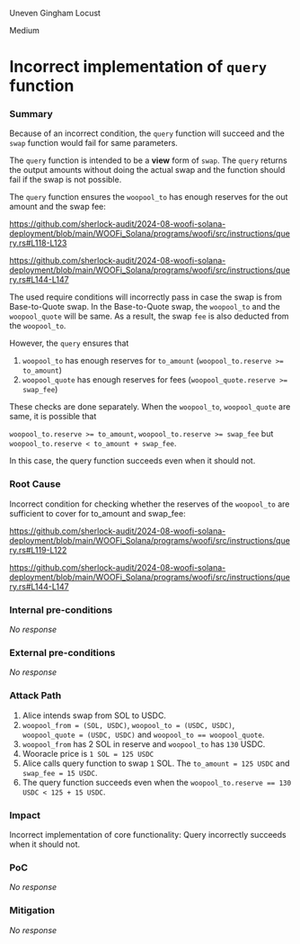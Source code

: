 Uneven Gingham Locust

Medium

# Incorrect implementation of `query` function

### Summary

Because of an incorrect condition, the `query` function will succeed and the `swap` function would fail for same parameters.

The `query` function is intended to be a **view** form of  `swap`. The `query` returns the output amounts without doing the actual swap and the function should fail if the swap is not possible.

The `query` function ensures the `woopool_to` has enough reserves for the out amount and the swap fee:

https://github.com/sherlock-audit/2024-08-woofi-solana-deployment/blob/main/WOOFi_Solana/programs/woofi/src/instructions/query.rs#L118-L123

https://github.com/sherlock-audit/2024-08-woofi-solana-deployment/blob/main/WOOFi_Solana/programs/woofi/src/instructions/query.rs#L144-L147

The used require conditions will incorrectly pass in case the swap is from Base-to-Quote swap. In the Base-to-Quote swap, the `woopool_to` and the `woopool_quote` will be same. As a result, the swap `fee` is also deducted from the `woopool_to`.

However, the `query` ensures that 
1. `woopool_to` has enough reserves for `to_amount` (`woopool_to.reserve >= to_amount`)
2. `woopool_quote` has enough reserves for fees (`woopool_quote.reserve >= swap_fee`)

These checks are done separately. When the `woopool_to`, `woopool_quote` are same, it is possible that

`woopool_to.reserve >= to_amount`,  `woopool_to.reserve >= swap_fee` but `woopool_to.reserve < to_amount + swap_fee`.

In this case, the query function succeeds even when it should not.

### Root Cause

Incorrect condition for checking whether the reserves of the `woopool_to` are sufficient to cover for to_amount and swap_fee:

https://github.com/sherlock-audit/2024-08-woofi-solana-deployment/blob/main/WOOFi_Solana/programs/woofi/src/instructions/query.rs#L119-L122

https://github.com/sherlock-audit/2024-08-woofi-solana-deployment/blob/main/WOOFi_Solana/programs/woofi/src/instructions/query.rs#L144-L147 

### Internal pre-conditions

_No response_

### External pre-conditions

_No response_

### Attack Path

1. Alice intends swap from SOL to USDC.
2. `woopool_from = (SOL, USDC)`, `woopool_to = (USDC, USDC)`, ` woopool_quote = (USDC, USDC)` and `woopool_to == woopool_quote`.
3. `woopool_from` has 2 SOL in reserve and `woopool_to` has `130` USDC.
4. Wooracle price is `1 SOL = 125 USDC`
5. Alice calls query function to swap `1` SOL. The `to_amount = 125 USDC` and `swap_fee = 15 USDC`.
6. The query function succeeds even when the `woopool_to.reserve == 130 USDC < 125 + 15 USDC`.


### Impact

Incorrect implementation of core functionality: Query incorrectly succeeds when it should not.

### PoC

_No response_

### Mitigation

_No response_